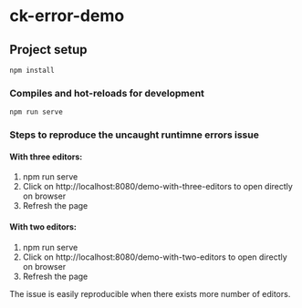 # ck-error-demo

## Project setup
```
npm install
```

### Compiles and hot-reloads for development
```
npm run serve
```

### Steps to reproduce the uncaught runtimne errors issue

#### With three editors:
1. npm run serve
2. Click on http://localhost:8080/demo-with-three-editors to open directly on browser
3. Refresh the page

#### With two editors:
1. npm run serve
2. Click on http://localhost:8080/demo-with-two-editors to open directly on browser
3. Refresh the page

The issue is easily reproducible when there exists more number of editors.